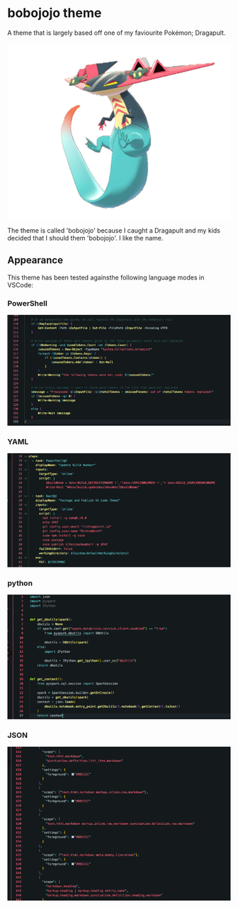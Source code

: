 # bobojojo theme

A theme that is largely based off one of my faviourite Pokémon; Dragapult.

![Dragapult](dragapult.png)

The theme is called 'bobojojo' because I caught a Dragapult and my kids decided that I should them 'bobojojo'. I like the name.

## Appearance

This theme has been tested againsthe following language modes in VSCode: 

### PowerShell

![PowerShell_code_sample](PowerShell.png)

### YAML

![yaml_code_sample](YAML.png)

### python

![python_code_sample](python.png)

### JSON

![json_code_sample](JSON.png)
